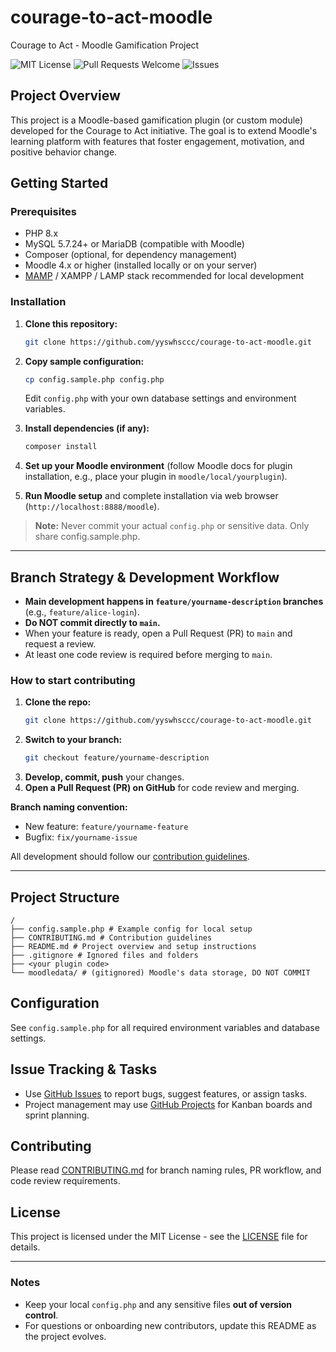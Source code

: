 # courage-to-act-moodle

Courage to Act - Moodle Gamification Project

![MIT License](https://img.shields.io/badge/license-MIT-green)
![Pull Requests Welcome](https://img.shields.io/badge/PRs-welcome-brightgreen)
![Issues](https://img.shields.io/github/issues/yyswhsccc/courage-to-act-moodle)

## Project Overview

This project is a Moodle-based gamification plugin (or custom module) developed for the Courage to Act initiative. The goal is to extend Moodle's learning platform with features that foster engagement, motivation, and positive behavior change.

## Getting Started

### Prerequisites

- PHP 8.x
- MySQL 5.7.24+ or MariaDB (compatible with Moodle)
- Composer (optional, for dependency management)
- Moodle 4.x or higher (installed locally or on your server)
- [MAMP](https://www.mamp.info/en/) / XAMPP / LAMP stack recommended for local development

### Installation

1. **Clone this repository:**
    ```bash
    git clone https://github.com/yyswhsccc/courage-to-act-moodle.git
    ```
2. **Copy sample configuration:**
    ```bash
    cp config.sample.php config.php
    ```
    Edit `config.php` with your own database settings and environment variables.

3. **Install dependencies (if any):**
    ```bash
    composer install
    ```

4. **Set up your Moodle environment** (follow Moodle docs for plugin installation, e.g., place your plugin in `moodle/local/yourplugin`).

5. **Run Moodle setup** and complete installation via web browser (`http://localhost:8888/moodle`).

> **Note:** Never commit your actual `config.php` or sensitive data. Only share config.sample.php.

---

## Branch Strategy & Development Workflow

- **Main development happens in `feature/yourname-description` branches** (e.g., `feature/alice-login`).
- **Do NOT commit directly to `main`.**
- When your feature is ready, open a Pull Request (PR) to `main` and request a review.
- At least one code review is required before merging to `main`.

### How to start contributing

1. **Clone the repo:**
    ```bash
    git clone https://github.com/yyswhsccc/courage-to-act-moodle.git
    ```
2. **Switch to your branch:**
    ```bash
    git checkout feature/yourname-description
    ```
3. **Develop, commit, push** your changes.
4. **Open a Pull Request (PR) on GitHub** for code review and merging.

**Branch naming convention:**
- New feature: `feature/yourname-feature`
- Bugfix: `fix/yourname-issue`

All development should follow our [contribution guidelines](CONTRIBUTING.md).

---

## Project Structure
```
/
├── config.sample.php # Example config for local setup
├── CONTRIBUTING.md # Contribution guidelines
├── README.md # Project overview and setup instructions
├── .gitignore # Ignored files and folders
├── <your plugin code>
└── moodledata/ # (gitignored) Moodle's data storage, DO NOT COMMIT
```

## Configuration

See `config.sample.php` for all required environment variables and database settings.

## Issue Tracking & Tasks

- Use [GitHub Issues](../../issues) to report bugs, suggest features, or assign tasks.
- Project management may use [GitHub Projects](../../projects) for Kanban boards and sprint planning.

## Contributing

Please read [CONTRIBUTING.md](CONTRIBUTING.md) for branch naming rules, PR workflow, and code review requirements.

## License

This project is licensed under the MIT License - see the [LICENSE](LICENSE) file for details.

---

### Notes

- Keep your local `config.php` and any sensitive files **out of version control**.
- For questions or onboarding new contributors, update this README as the project evolves.

